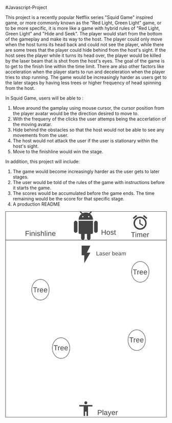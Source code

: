 #Javascript-Project

  This project is a recently popular Netflix series "Squid Game" inspired game, or more commonly known as the "Red Light, Green Light" game, or to be more specific, it is more like a game with hybrid rules of "Red Light, Green Light" and "Hide and Seek".
  The player would start from the bottom of the gameplay and make its way to the host. The player could only move when the host turns its head back and could not see the player, while there are some trees that the player could hide behind from the host's sight. If the host sees the player while it turns its head over, the player would be killed by the laser beam that is shot from the host's eyes. The goal of the game is to get to the finish line within the time limit. There are also other factors like acceleration when the player starts to run and deceleration when the player tries to stop running. The game would be increasingly harder as users get to the later stages by having less trees or higher frequency of head spinning from the host.


In Squid Game, users will be able to :

  1. Move around the gamplay using mouse cursor, the cursor position from the player avatar would be the direction desired to move to.
  2. With the frequeny of the clicks the user attemps being the accerlation of the moving avatar.
  3. Hide behind the obstacles so that the host would not be able to see any movements from the user.
  4. The host would not attack the user if the user is stationary within the host's sight.
  5. Move to the finishline would win the stage.


In addition, this project will include:

  1. The game would become increasingly harder as the user gets to later stages.
  2. The user would be told of the rules of the game with instructions before it starts the game.
  3. The scores would be accumulated before the game ends. The time remaining would be the score for that specific stage.
  4. A production README
  
![alt text](https://github.com/ms0372631/Javascript-Project/blob/eade80975bc850aab8e2c56bb921beee74dacfbc/wireframe.png?raw=true)

